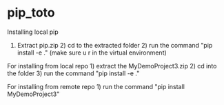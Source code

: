 # pip_toto

Installing local pip

1) Extract pip.zip 2) cd to the extracted folder 2) run the command "pip install -e ." (make sure u r in the virtual environment)

For installing from local repo 1) extract the MyDemoProject3.zip 2) cd into the folder 3) run the command "pip install -e ."

For installing from remote repo 1) run the command "pip install MyDemoProject3"
